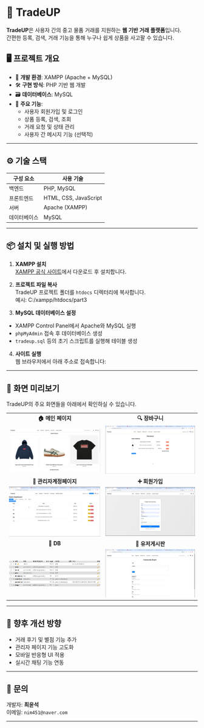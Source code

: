 # 💼 TradeUP

**TradeUP**은 사용자 간의 중고 물품 거래를 지원하는 **웹 기반 거래 플랫폼**입니다.  
간편한 등록, 검색, 거래 기능을 통해 누구나 쉽게 상품을 사고팔 수 있습니다.

## 🖥️ 프로젝트 개요

- 🧩 **개발 환경**: XAMPP (Apache + MySQL)
- 🛠️ **구현 방식**: PHP 기반 웹 개발
- 🗃️ **데이터베이스**: MySQL
- 🎯 **주요 기능**:
  - 사용자 회원가입 및 로그인
  - 상품 등록, 검색, 조회
  - 거래 요청 및 상태 관리
  - 사용자 간 메시지 기능 (선택적)

---

## ⚙️ 기술 스택

| 구성 요소      | 사용 기술                |
|----------------|--------------------------|
| 백엔드         | PHP, MySQL               |
| 프론트엔드     | HTML, CSS, JavaScript    |
| 서버           | Apache (XAMPP)           |
| 데이터베이스    | MySQL                    |

---

## 📦 설치 및 실행 방법

1. **XAMPP 설치**  
   [XAMPP 공식 사이트](https://www.apachefriends.org/index.html)에서 다운로드 후 설치합니다.

2. **프로젝트 파일 복사**  
   TradeUP 프로젝트 폴더를 `htdocs` 디렉터리에 복사합니다.  
   예시:  C:/xampp/htdocs/part3

3. **MySQL 데이터베이스 설정**  
- XAMPP Control Panel에서 Apache와 MySQL 실행  
- `phpMyAdmin` 접속 후 데이터베이스 생성  
- `tradeup.sql` 등의 초기 스크립트를 실행해 테이블 생성

4. **사이트 실행**  
웹 브라우저에서 아래 주소로 접속합니다:  

---
## 🌄 화면 미리보기

TradeUP의 주요 화면들을 아래에서 확인하실 수 있습니다.

<table>
  <tr>
    <td align="center"><b>🏠 메인 페이지</b></td>
    <td align="center"><b>🔍 장바구니</b></td>
  </tr>
  <tr>
    <td><img src="./images/메인화면.png" width="100%"></td>
    <td><img src="./images/장바구니.png" width="100%"></td>
  </tr>
  <tr>
    <td align="center"><b>📄 관리자계정페이지</b></td>
    <td align="center"><b>➕ 회원가입</b></td>
  </tr>
  <tr>
    <td><img src="./images/관리자계정페이지.png" width="100%"></td>
    <td><img src="./images/회원가입.png" width="100%"></td>
  </tr>
  <tr>
    <td align="center"><b>🔐 DB</b></td>
    <td align="center"><b>🙋 유저게시판</b></td>
  </tr>
  <tr>
    <td><img src="./images/db.png" width="100%"></td>
    <td><img src="./images/유저게시판.png" width="100%"></td>
  </tr>
</table>

---

## 📌 향후 개선 방향

- 거래 후기 및 별점 기능 추가
- 관리자 페이지 기능 고도화
- 모바일 반응형 UI 적용
- 실시간 채팅 기능 연동

---

## 📮 문의

개발자: **최윤석**  
이메일: `nim451@naver.com`

---


